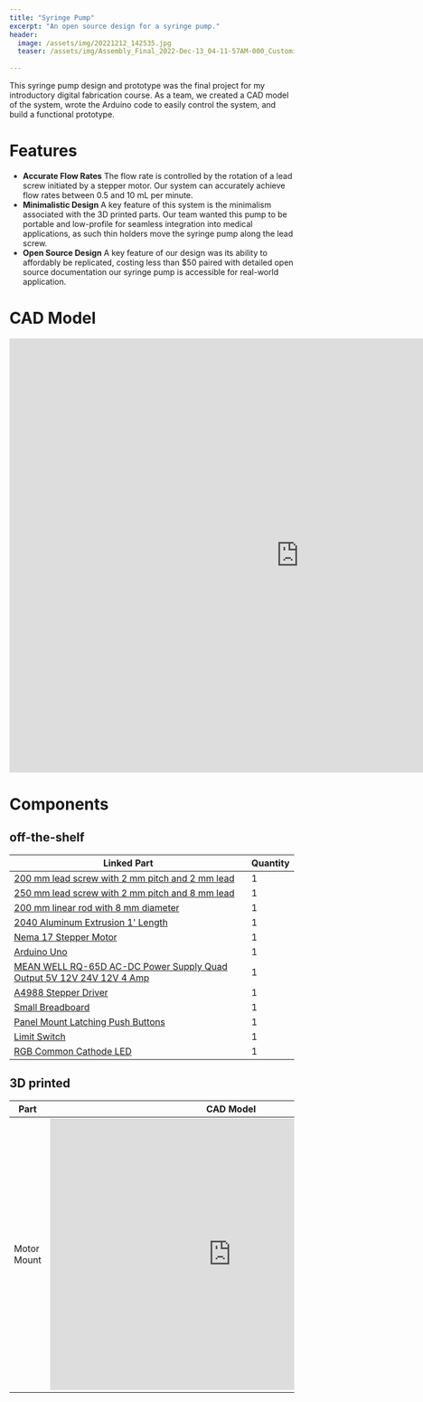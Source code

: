 ```yaml
---
title: "Syringe Pump"
excerpt: "An open source design for a syringe pump."
header:
  image: /assets/img/20221212_142535.jpg
  teaser: /assets/img/Assembly_Final_2022-Dec-13_04-11-57AM-000_CustomizedView10062345548.png
   
---
```


This syringe pump design and prototype was the final project for my introductory digital fabrication course. As a team, we created a CAD model of the system, wrote the Arduino code to easily control the system, and build a functional prototype. 

# Features

* **Accurate Flow Rates** The flow rate is controlled by the rotation of a lead screw initiated by a stepper motor. Our system can accurately achieve flow rates between 0.5 and 10 mL per minute.
* **Minimalistic Design** A key feature of this system is the minimalism associated with the 3D printed parts. Our team wanted this pump to be portable and low-profile for seamless integration into medical applications, as such thin holders move the syringe pump along the lead screw. 
* **Open Source Design**  A key feature of our design was its ability to affordably be replicated, costing less than $50 paired with detailed open source documentation our syringe pump is accessible for real-world application.


# CAD Model
<iframe src="https://vanderbilt643.autodesk360.com/shares/public/SH35dfcQT936092f0e43044e1d5931769ce5?mode=embed" width="1024" height="768" allowfullscreen="true" webkitallowfullscreen="true" mozallowfullscreen="true"  frameborder="0"></iframe>

# Components
## off-the-shelf

| Linked Part | Quantity |
|---|---|
|  [200 mm lead screw with 2 mm pitch and 2 mm lead](https://www.amazon.com/dp/B07R1H5ZMV/ref=cm_sw_em_r_mt_dp_0YZ13D4HQBGW2Z86PBV1?_encoding=UTF8&psc=1)  | 1 |
|  [250 mm lead screw with 2 mm pitch and 8 mm lead](https://openbuildspartstore.com/1-4-x-8mm-flexible-coupling/) |  1  |
|  [200 mm linear rod with 8 mm diameter](https://www.amazon.com/dp/B07MPGWJMS/ref=cm_sw_em_r_mt_dp_X5AQS0ES7JH8JG83AAZ3)| 1 |
| [2040 Aluminum Extrusion 1' Length](https://www.mcmaster.com/5537T111-5537T705/)| 1 |
| [Nema 17 Stepper Motor](https://amzn.to/3uhifWk) | 1 |
|[Arduino Uno](https://www.amazon.com/dp/B007R9TUJE/ref=cm_sw_em_r_mt_dp_TY8JGK0CJD1JEJM4BNNJ)| 1 |
|[MEAN WELL RQ-65D AC-DC Power Supply Quad Output 5V 12V 24V 12V 4 Amp](https://www.amazon.com/dp/B005T9HGLI/ref=cm_sw_em_r_mt_dp_A8CZ056TM52EJGZTGZGR?)| 1 |
|[A4988 Stepper Driver](https://www.amazon.com/dp/B01FFGAKK8/ref=cm_sw_em_r_mt_dp_V0YKTYKDWMR8WHTKA53T?)| 1 |
|[Small Breadboard](https://www.amazon.com/dp/B082VYXDF1/ref=cm_sw_em_r_mt_dp_N6Q28CAGPAYCKCSJKDDC?)| 1 |
|[Panel Mount Latching Push Buttons](https://amzn.to/3VxQ29h)|1|
|[Limit Switch](https://amzn.to/3Veb1Ox)|1|
|[RGB Common Cathode LED](https://www.amazon.com/dp/B0194Y6MW2/ref=cm_sw_em_r_mt_dp_FW3CFQT7ZGFQ2R04N6G3?)|1|

## 3D printed

|Part| CAD Model|
|---|---|
| Motor Mount | <iframe src="https://vanderbilt643.autodesk360.com/shares/public/SH35dfcQT936092f0e43560f06d0dc002fa3?mode=embed" width="640" height="480" allowfullscreen="true" webkitallowfullscreen="true" mozallowfullscreen="true"  frameborder="0"></iframe>|



